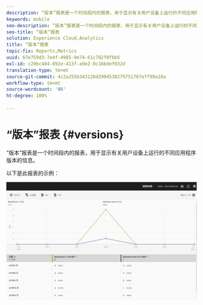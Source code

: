 ```yaml
---
description: “版本”报表是一个时间段内的报表，用于显示有关用户设备上运行的不同应用程序版本的信息。
keywords: mobile
seo-description: “版本”报表是一个时间段内的报表，用于显示有关用户设备上运行的不同应用程序版本的信息。
seo-title: “版本”报表
solution: Experience Cloud,Analytics
title: “版本”报表
topic-fix: Reports,Metrics
uuid: 67e759d3-7e4f-4985-9e74-61c782f0fbb5
exl-id: c29bc404-892e-413f-a9e2-0c16bdef032d
translation-type: tm+mt
source-git-commit: 4c2a255b343128d2904530279751767e7f99a10a
workflow-type: tm+mt
source-wordcount: '86'
ht-degree: 100%

---
```


# “版本”报表 {#versions}

“版本”报表是一个时间段内的报表，用于显示有关用户设备上运行的不同应用程序版本的信息。

以下是此报表的示例：

![](assets/report_versions.png)
